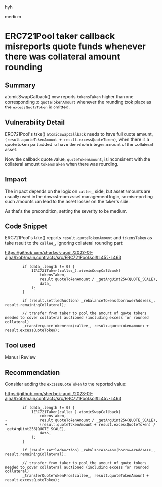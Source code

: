 hyh

medium

# ERC721Pool taker callback misreports quote funds whenever there was collateral amount rounding

## Summary

atomicSwapCallback() now reports `tokensTaken` higher than one corresponding to `quoteTokenAmount` whenever the rounding took place as the `excessQuoteToken` is omitted.

## Vulnerability Detail

ERC721Pool's take() `atomicSwapCallback` needs to have full quote amount, `(result.quoteTokenAmount + result.excessQuoteToken)`, when there is a quote token part added to have the whole integer amount of the collateral asset.

Now the callback quote value, `quoteTokenAmount`, is inconsistent with the collateral amount `tokensTaken` when there was rounding.

## Impact

The impact depends on the logic on `callee_` side, but asset amounts are usually used in the downstream asset management logic, so misreporting such amounts can lead to the asset losses on the taker's side.

As that's the precondition, setting the severity to be medium.

## Code Snippet

ERC721Pool's take() reports `result.quoteTokenAmount` and `tokensTaken` as take result to the `callee_`, ignoring collateral rounding part:

https://github.com/sherlock-audit/2023-01-ajna/blob/main/contracts/src/ERC721Pool.sol#L452-L463

```solidity
        if (data_.length != 0) {
            IERC721Taker(callee_).atomicSwapCallback(
                tokensTaken,
                result.quoteTokenAmount / _getArgUint256(QUOTE_SCALE), 
                data_
            );
        }

        if (result.settledAuction) _rebalanceTokens(borrowerAddress_, result.remainingCollateral);

        // transfer from taker to pool the amount of quote tokens needed to cover collateral auctioned (including excess for rounded collateral)
        _transferQuoteTokenFrom(callee_, result.quoteTokenAmount + result.excessQuoteToken);
```

## Tool used

Manual Review

## Recommendation

Consider adding the `excessQuoteToken` to the reported value:

https://github.com/sherlock-audit/2023-01-ajna/blob/main/contracts/src/ERC721Pool.sol#L452-L463

```solidity
        if (data_.length != 0) {
            IERC721Taker(callee_).atomicSwapCallback(
                tokensTaken,
-               result.quoteTokenAmount / _getArgUint256(QUOTE_SCALE), 
+               (result.quoteTokenAmount + result.excessQuoteToken) / _getArgUint256(QUOTE_SCALE), 
                data_
            );
        }

        if (result.settledAuction) _rebalanceTokens(borrowerAddress_, result.remainingCollateral);

        // transfer from taker to pool the amount of quote tokens needed to cover collateral auctioned (including excess for rounded collateral)
        _transferQuoteTokenFrom(callee_, result.quoteTokenAmount + result.excessQuoteToken);
```